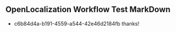 ## OpenLocalization Workflow Test MarkDown
* c6b84d4a-b191-4559-a544-42e46d2184fb thanks!

<!--HONumber=Aug16_HO4-->


